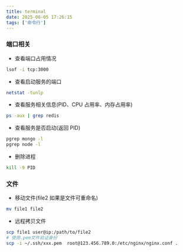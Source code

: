 ```yaml
---
title: terminal
date: 2025-06-05 17:26:15
tags: ['命令行']
---
```


### 端口相关

- 查看端口占用情况

```bash
lsof -i tcp:3000
```

- 查看启动服务的端口

```bash
netstat -tunlp
```

- 查看服务相关信息(PID、CPU 占用率、内存占用率)

```bash
ps -aux | grep redis
```

- 查看服务是否启动(返回 PID)

```bash
pgrep mongo -l
pgrep node -l
```

- 删除进程

```bash
kill -9 PID
```

### 文件

- 移动文件(file2 如果是文件可重命名)

```bash
mv file1 file2
```

- 远程拷贝文件

```bash
scp file1 user@ip:/path/to/file2
# 使用.pem文件验证身份
scp -i ~/.ssh/xxx.pem  root@123.456.789.0:/etc/nginx/nginx.conf .
```
